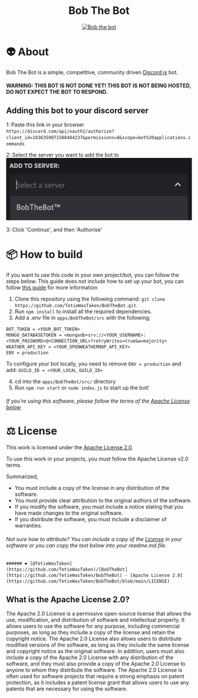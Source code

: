 <div align="center">
	<br />
	<p>
        <p>
        <h1>
        Bob The Bot
        </h1>
		<a href="https://discord.gg/FJ5DMEb8zA"><img src="https://cdn.discordapp.com/avatars/1036359071508484237/bac39af1334b3cec9f8e727efdbc5931.webp?size=256" alt="Bob the bot" /></a>
        </p>
	</p>
</div>

# 👽 About

Bob The Bot is a simple, competitive, community driven [Discord.js](https://github.com/discordjs) bot.

#### WARNING: THIS BOT IS NOT DONE YET! THIS BOT IS NOT BEING HOSTED, DO NOT EXPECT THE BOT TO RESPOND.

## Adding this bot to your discord server

1: Paste this link in your browser <br />
`https://discord.com/api/oauth2/authorize?client_id=1036359071508484237&permissions=8&scope=bot%20applications.commands`

2: Select the server you want to add the bot to <br />
![Image failed to load][serverselect]

3: Click 'Continue', and then 'Authorise'

[serverselect]: ../../.github/assets/step_2.png "Select the server"

# 📦 How to build

If you want to use this code in your own project/bot, you can follow the steps below.
This guide does not include how to set up your bot, you can follow [this guide](https://discordjs.guide/preparations/setting-up-a-bot-application.html#setting-up-a-bot-application) for more information

1. Clone this repository using the following command: `git clone https://github.com/TetieWasTaken/BobTheBot.git`.
2. Run `npm install` to install all the required dependencies.
3. Add a .env file in `apps/BobTheBot/src` with the following;

```
BOT_TOKEN = <YOUR_BOT_TOKEN>
MONGO_DATABASETOKEN = <mongodb+srv://<YOUR_USERNAME>:<YOUR_PASSWORD>@<CONNECTION_URL>?retryWrites=true&w=majority>
WEATHER_API_KEY = <YOUR_OPENWEATHERMAP_API_KEY>
ENV = production
```

To configure your bot locally, you need to remove `ENV = production` and add: `GUILD_ID = <YOUR_LOCAL_GUILD_ID>`

4. cd into the `apps/BobTheBot/src/` directory
5. Run `npm run start` or `node index.js` to start up the bot!

###### If you're using this software, please follow the terms of the [Apache License below](#%EF%B8%8F-license)

<!--Title start
This template is licensed under the MIT license (https://choosealicense.com/licenses/mit/).
The MIT License is a permissive open-source license that allows you to use this template for any purpose, including commercial purposes, as long as you include a copy of the license and retain the copyright notice. You can also modify and distribute the template, as long as you include the same license and copyright notice as the original template. You are not required to share your modifications or derivative works with others. You are free to use this template in your own projects without any limitations.

NOTE: This template is licensed under the MIT license. The software itselfs under the Apache License V2.0.
Title end-->

<!--Start template-->

# ⚖️ License

This work is licensed under the [Apache License 2.0](https://www.apache.org/licenses/LICENSE-2.0).

<!--Alternatively, you can link it to your LICENSE file-->

To use this work in your projects, you must follow the Apache License v2.0 terms.

Summarized,

- You must include a copy of the license in any distribution of the software.
- You must provide clear attribution to the original authors of the software.
- If you modify the software, you must include a notice stating that you have made changes to the original software.
- If you distribute the software, you must include a disclaimer of warranties.

###### Not sure how to attribute? You can include a copy of the [License](https://github.com/TetieWasTaken/BobTheBot/blob/main/LICENSE) in your software or you can copy the text below into your readme.md file.

```
###### ❤️ [@TetieWasTaken](https://github.com/TetieWasTaken)/[BobTheBot](https://github.com/TetieWasTaken/BobTheBot) - [Apache License 2.0](https://github.com/TetieWasTaken/BobTheBot/blob/main/LICENSE)
```

## What is the Apache License 2.0?

The Apache 2.0 License is a permissive open-source license that allows the use, modification, and distribution of software and intellectual property. It allows users to use the software for any purpose, including commercial purposes, as long as they include a copy of the license and retain the copyright notice. The Apache 2.0 License also allows users to distribute modified versions of the software, as long as they include the same license and copyright notice as the original software. In addition, users must also include a copy of the Apache 2.0 License with any distribution of the software, and they must also provide a copy of the Apache 2.0 License to anyone to whom they distribute the software. The Apache 2.0 License is often used for software projects that require a strong emphasis on patent protection, as it includes a patent license grant that allows users to use any patents that are necessary for using the software.

<!--End template-->
